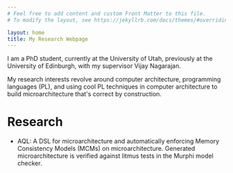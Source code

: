 ```yaml
---
# Feel free to add content and custom Front Matter to this file.
# To modify the layout, see https://jekyllrb.com/docs/themes/#overriding-theme-defaults

layout: home
title: My Research Webpage
---
```


I am a PhD student, currently at the University of Utah, previously at the
University of Edinburgh, with my supervisor Vijay Nagarajan.

My research interests revolve around computer architecture, programming
languages (PL), and using cool PL techniques
in computer architecture to build microarchitecture that's correct
by construction.

# Research

- AQL: A DSL for microarchitecture and automatically
enforcing Memory Consistency Models (MCMs) on microarchitecture.
Generated microarchitecture is verified against litmus tests
in the Murphi model checker.

